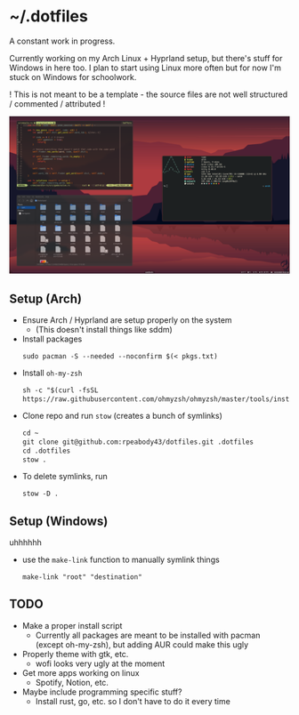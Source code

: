 # ~/.dotfiles
A constant work in progress.

Currently working on my Arch Linux + Hyprland setup, but there's stuff for 
Windows in here too. I plan to start using Linux more often but for now I'm
stuck on Windows for schoolwork.

! This is not meant to be a template - the source files are not 
well structured / commented / attributed !

![Screenshot](./screenshot.png)

## Setup (Arch)

- Ensure Arch / Hyprland are setup properly on the system
  - (This doesn't install things like sddm)
- Install packages
  ```
  sudo pacman -S --needed --noconfirm $(< pkgs.txt)
  ```
- Install `oh-my-zsh`
  ```
  sh -c "$(curl -fsSL https://raw.githubusercontent.com/ohmyzsh/ohmyzsh/master/tools/install.sh)"
  ```
- Clone repo and run `stow` (creates a bunch of symlinks)
  ```
  cd ~
  git clone git@github.com:rpeabody43/dotfiles.git .dotfiles
  cd .dotfiles
  stow .
  ```
- To delete symlinks, run
  ```
  stow -D .
  ```

## Setup (Windows)

uhhhhhh

- use the `make-link` function to manually symlink things
  ```
  make-link "root" "destination"
  ```

## TODO
- Make a proper install script
  - Currently all packages are meant to be installed with pacman 
    (except oh-my-zsh), but adding AUR could make this ugly
- Properly theme with gtk, etc.
  - wofi looks very ugly at the moment
- Get more apps working on linux
  - Spotify, Notion, etc.
- Maybe include programming specific stuff?
  - Install rust, go, etc. so I don't have to do it every time
